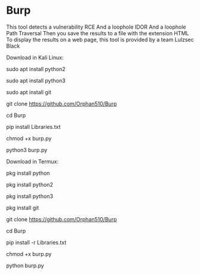 # Burp

This tool detects a vulnerability RCE And a loophole IDOR And a loophole Path Traversal Then you save the results to a file with the extension HTML To display the results on a web page, this tool is provided by a team Lulzsec Black

Download in Kali Linux:

sudo apt install python2

sudo apt install python3

sudo apt install git

git clone https://github.com/Orphan510/Burp

cd Burp

pip install Libraries.txt

chmod +x burp.py

python3 burp.py

Download in Termux:

pkg install python

pkg install python2

pkg install python3

pkg install git

git clone https://github.com/Orphan510/Burp

cd Burp

pip install -r Libraries.txt

chmod +x burp.py

python burp.py
